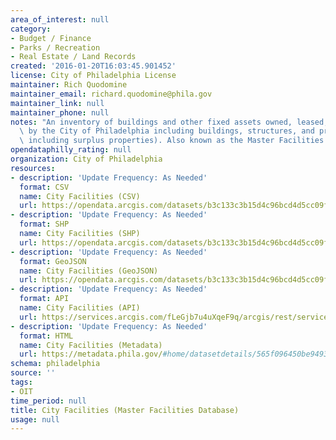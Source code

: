 ```yaml
---
area_of_interest: null
category:
- Budget / Finance
- Parks / Recreation
- Real Estate / Land Records
created: '2016-01-20T16:03:45.901452'
license: City of Philadelphia License
maintainer: Rich Quodomine
maintainer_email: richard.quodomine@phila.gov
maintainer_link: null
maintainer_phone: null
notes: "An inventory of buildings and other fixed assets owned, leased, or operated\
  \ by the City of Philadelphia including buildings, structures, and properties (not\
  \ including surplus properties). Also known as the Master Facilities Database. "
opendataphilly_rating: null
organization: City of Philadelphia
resources:
- description: 'Update Frequency: As Needed'
  format: CSV
  name: City Facilities (CSV)
  url: https://opendata.arcgis.com/datasets/b3c133c3b15d4c96bcd4d5cc09f19f4e_0.csv
- description: 'Update Frequency: As Needed'
  format: SHP
  name: City Facilities (SHP)
  url: https://opendata.arcgis.com/datasets/b3c133c3b15d4c96bcd4d5cc09f19f4e_0.zip
- description: 'Update Frequency: As Needed'
  format: GeoJSON
  name: City Facilities (GeoJSON)
  url: https://opendata.arcgis.com/datasets/b3c133c3b15d4c96bcd4d5cc09f19f4e_0.geojson
- description: 'Update Frequency: As Needed'
  format: API
  name: City Facilities (API)
  url: https://services.arcgis.com/fLeGjb7u4uXqeF9q/arcgis/rest/services/City_Facilities_pub/FeatureServer/0/query?outFields=*&where=1%3D1
- description: 'Update Frequency: As Needed'
  format: HTML
  name: City Facilities (Metadata)
  url: https://metadata.phila.gov/#home/datasetdetails/565f096450be9493120352a1/representationdetails/565f1601a6c636480f4abdf8/
schema: philadelphia
source: ''
tags:
- OIT
time_period: null
title: City Facilities (Master Facilities Database)
usage: null
---
```

